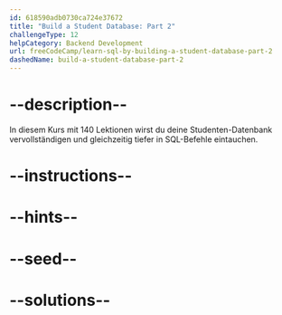 ```yaml
---
id: 618590adb0730ca724e37672
title: "Build a Student Database: Part 2"
challengeType: 12
helpCategory: Backend Development
url: freeCodeCamp/learn-sql-by-building-a-student-database-part-2
dashedName: build-a-student-database-part-2
---
```


# --description--

In diesem Kurs mit 140 Lektionen wirst du deine Studenten-Datenbank vervollständigen und gleichzeitig tiefer in SQL-Befehle eintauchen.

# --instructions--

# --hints--

# --seed--

# --solutions--
